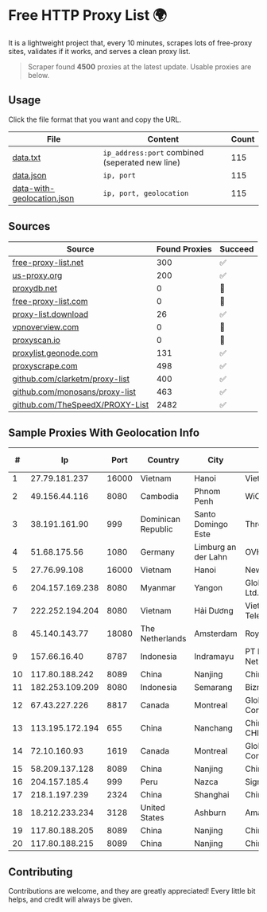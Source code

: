 
# Free HTTP Proxy List 🌍

It is a lightweight project that, every 10 minutes, scrapes lots of free-proxy sites, validates if it works, and serves a clean proxy list.


> Scraper found **4500** proxies at the latest update. Usable proxies are below.

## Usage

Click the file format that you want and copy the URL.


|File|Content|Count|
|----|-------|-----|
|[data.txt](https://raw.githubusercontent.com/themiralay/Proxy-List-World/master/data.txt)|`ip_address:port` combined (seperated new line)|115|
|[data.json](https://raw.githubusercontent.com/themiralay/Proxy-List-World/master/data.json)|`ip, port`|115|
|[data-with-geolocation.json](https://raw.githubusercontent.com/themiralay/Proxy-List-World/master/data-with-geolocation.json)|`ip, port, geolocation`|115|

## Sources

|Source|Found Proxies|Succeed|
|------|-------------|-------|
|[free-proxy-list.net](https://free-proxy-list.net)|300|✅|
|[us-proxy.org](https://www.us-proxy.org)|200|✅|
|[proxydb.net](http://proxydb.net)|0|🚫|
|[free-proxy-list.com](https://free-proxy-list.com/?page=&port=&type%5B%5D=http&type%5B%5D=https&up_time=0&search=Search)|0|🚫|
|[proxy-list.download](https://www.proxy-list.download/HTTP)|26|✅|
|[vpnoverview.com](https://vpnoverview.com/privacy/anonymous-browsing/free-proxy-servers)|0|🚫|
|[proxyscan.io](https://www.proxyscan.io)|0|🚫|
|[proxylist.geonode.com](https://proxylist.geonode.com/api/proxy-list?limit=300&page=1&sort_by=lastChecked&sort_type=desc&protocols=http,https)|131|✅|
|[proxyscrape.com](https://api.proxyscrape.com/v2/?request=displayproxies&protocol=http&timeout=10000&country=all&ssl=all&anonymity=all)|498|✅|
|[github.com/clarketm/proxy-list](https://raw.githubusercontent.com/clarketm/proxy-list/master/proxy-list-raw.txt)|400|✅|
|[github.com/monosans/proxy-list](https://raw.githubusercontent.com/monosans/proxy-list/main/proxies/http.txt)|463|✅|
|[github.com/TheSpeedX/PROXY-List](https://raw.githubusercontent.com/TheSpeedX/PROXY-List/master/http.txt)|2482|✅|


## Sample Proxies With Geolocation Info

|#|Ip|Port|Country|City|Internet Service Provider|
|-|--|----|-------|----|-------------------------|
|1|27.79.181.237|16000|Vietnam|Hanoi|Viettel Corporation|
|2|49.156.44.116|8080|Cambodia|Phnom Penh|WiCAM Corporation Ltd|
|3|38.191.161.90|999|Dominican Republic|Santo Domingo Este|Three Networks SRL|
|4|51.68.175.56|1080|Germany|Limburg an der Lahn|OVH SAS|
|5|27.76.99.108|16000|Vietnam|Hanoi|Newass2011xDSLHCMC|
|6|204.157.169.238|8080|Myanmar|Yangon|Global Technology Co., Ltd.|
|7|222.252.194.204|8080|Vietnam|Hải Dương|VietNam Post and Telecom Corporation|
|8|45.140.143.77|18080|The Netherlands|Amsterdam|RoyaleHosting BV|
|9|157.66.16.40|8787|Indonesia|Indramayu|PT Mitra Mandiri Network|
|10|117.80.188.242|8089|China|Nanjing|China Telecom|
|11|182.253.109.209|8080|Indonesia|Semarang|Biznet Metronet|
|12|67.43.227.226|8817|Canada|Montreal|GloboTech Communications|
|13|113.195.172.194|655|China|Nanchang|China Unicom CHINA169 Network|
|14|72.10.160.93|1619|Canada|Montreal|GloboTech Communications|
|15|58.209.137.128|8089|China|Nanjing|China Telecom|
|16|204.157.185.4|999|Peru|Nazca|Signal Peru S.A.C|
|17|218.1.197.239|2324|China|Shanghai|China Telecom (Group)|
|18|18.212.233.234|3128|United States|Ashburn|Amazon.com, Inc.|
|19|117.80.188.205|8089|China|Nanjing|China Telecom|
|20|117.80.188.215|8089|China|Nanjing|China Telecom|



## Contributing

Contributions are welcome, and they are greatly appreciated! Every
little bit helps, and credit will always be given.

